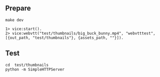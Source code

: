 ## Prepare

```
make dev

1> vice:start().
2> vice:webvtt("test/thumbnails/big_buck_bunny.mp4", "webvtttest", [{out_path, "test/thumbnails"}, {assets_path, ""}]).
```

## Test

```
cd  test/thumbnails
python -m SimpleHTTPServer
```
